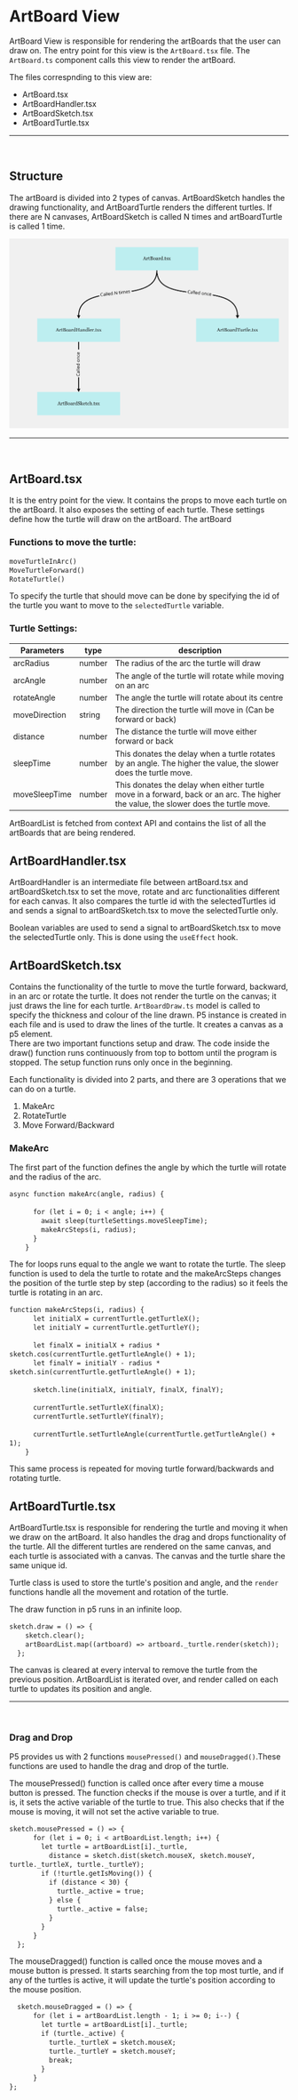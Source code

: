 # ArtBoard View

ArtBoard View is responsible for rendering the artBoards that the user can draw on. The entry point for this view is the `ArtBoard.tsx` file. The `ArtBoard.ts` component calls this view to render the artBoard.<br />

The files correspnding to this view are:
<ul>
<li> ArtBoard.tsx
<li> ArtBoardHandler.tsx
<li> ArtBoardSketch.tsx
<li> ArtBoardTurtle.tsx
</ul>

---
&nbsp;
## Structure
The artBoard is divided into 2 types of canvas. ArtBoardSketch handles the drawing functionality, and ArtBoardTurtle renders the different turtles. If there are N canvases, ArtBoardSketch is called N times and artBoardTurtle is called 1 time. <br />

![](images/artBoardStructure.png) 

---
&nbsp;
## ArtBoard.tsx
It is the entry point for the view. It contains the props to move each turtle on the artBoard. It also exposes the setting of each turtle. These settings define how the turtle will draw on the artBoard. The artBoard 

### Functions to move the turtle: 

```
moveTurtleInArc()
MoveTurtleForward()
RotateTurtle()
```

To specify the turtle that should move can be done by specifying the id of the turtle you want to move to the `selectedTurtle` variable.

### Turtle Settings:

Parameters | type | description
--- | --- | ---
arcRadius | number | The radius of the arc the turtle will draw
arcAngle | number | The angle of the turtle will rotate while moving on an arc
rotateAngle | number | The angle the turtle will rotate about its centre
moveDirection | string | The direction the turtle will move in (Can be forward or back)
distance | number | The distance the turtle will move either forward or back
sleepTime | number | This donates the delay when a turtle rotates by an angle. The higher the value, the slower does the turtle move.
moveSleepTime | number | This donates the delay when either turtle move in a forward, back or an arc. The higher the value, the slower does the turtle move.

ArtBoardList is fetched from context API and contains the list of all the artBoards that are being rendered.

## ArtBoardHandler.tsx
ArtBoardHandler is an intermediate file between artBoard.tsx and artBoardSketch.tsx to set the move, rotate and arc functionalities different for each canvas. It also compares the turtle id with the selectedTurtles id and sends a signal to artBoardSketch.tsx to move the selectedTurtle only. <br />

Boolean variables are used to send a signal to artBoardSketch.tsx to move the selectedTurtle only. This is done using the `useEffect` hook.

## ArtBoardSketch.tsx

Contains the functionality of the turtle to move the turtle forward, backward, in an arc or rotate the turtle. It does not render the turtle on the canvas; it just draws the line for each turtle. `ArtBoardDraw.ts` model is called to specify the thickness and colour of the line drawn.
P5 instance is created in each file and is used to draw the lines of the turtle. It creates a canvas as a p5 element.<br /> There are two important functions setup and draw. The code inside the draw() function runs continuously from top to bottom until the program is stopped. The setup function runs only once in the beginning.

Each functionality is divided into 2 parts, and there are 3 operations that we can do on a turtle.

<ol>
<li> MakeArc
<li> RotateTurtle 
<li> Move Forward/Backward
</ol>

### MakeArc
The first part of the function defines the angle by which the turtle will rotate and the radius of the arc.
```
async function makeArc(angle, radius) {

      for (let i = 0; i < angle; i++) {
        await sleep(turtleSettings.moveSleepTime);
        makeArcSteps(i, radius);
      }
    }
```

The for loops runs equal to the angle we want to rotate the turtle. The sleep function is used to dela the turtle to rotate and the makeArcSteps changes the position of the turtle step by step (according to the radius) so it feels the turtle is rotating in an arc.
```
function makeArcSteps(i, radius) {
      let initialX = currentTurtle.getTurtleX();
      let initialY = currentTurtle.getTurtleY();

      let finalX = initialX + radius * sketch.cos(currentTurtle.getTurtleAngle() + 1);
      let finalY = initialY - radius * sketch.sin(currentTurtle.getTurtleAngle() + 1);

      sketch.line(initialX, initialY, finalX, finalY);

      currentTurtle.setTurtleX(finalX);
      currentTurtle.setTurtleY(finalY);

      currentTurtle.setTurtleAngle(currentTurtle.getTurtleAngle() + 1);
    }
```

This same process is repeated for moving turtle forward/backwards and rotating turtle.


## ArtBoardTurtle.tsx
ArtBoardTurtle.tsx is responsible for rendering the turtle and moving it when we draw on the artBoard. It also handles the drag and drops functionality of the turtle. All the different turtles are rendered on the same canvas, and each turtle is associated with a canvas. The canvas and the turtle share the same unique id.

Turtle class is used to store the turtle's position and angle, and the `render` functions handle all the movement and rotation of the turtle.

The draw function in p5 runs in an infinite loop.
```
sketch.draw = () => {
    sketch.clear();
    artBoardList.map((artboard) => artboard._turtle.render(sketch));
  };
```
The canvas is cleared at every interval to remove the turtle from the previous position. ArtBoardList is iterated over, and render called on each turtle to updates its position and angle.

---
&nbsp;
### Drag and Drop
P5 provides us with 2 functions `mousePressed()` and `mouseDragged()`.These functions are used to handle the drag and drop of the turtle.

The mousePressed() function is called once after every time a mouse button is pressed. The function checks if the mouse is over a turtle, and if it is, it sets the active variable of the turtle to true. This also checks that if the mouse is moving, it will not set the active variable to true.<br/>
```
sketch.mousePressed = () => {
      for (let i = 0; i < artBoardList.length; i++) {
        let turtle = artBoardList[i]._turtle,
          distance = sketch.dist(sketch.mouseX, sketch.mouseY, turtle._turtleX, turtle._turtleY);
        if (!turtle.getIsMoving()) {
          if (distance < 30) {
            turtle._active = true;
          } else {
            turtle._active = false;
          }
        }
      }
  };
```
The mouseDragged() function is called once the mouse moves and a mouse button is pressed. It starts searching from the top most turtle, and if any of the turtles is active, it will update the turtle's position according to the mouse position.<br/>
```
  sketch.mouseDragged = () => {
      for (let i = artBoardList.length - 1; i >= 0; i--) {
        let turtle = artBoardList[i]._turtle;
        if (turtle._active) {
          turtle._turtleX = sketch.mouseX;
          turtle._turtleY = sketch.mouseY;
          break;
        }
      }
};
```